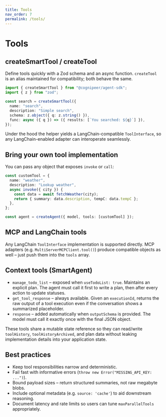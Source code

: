 ```yaml
---
title: Tools
nav_order: 7
permalink: /tools/
---
```


# Tools

## createSmartTool / createTool

Define tools quickly with a Zod schema and an async function. `createTool` is an alias maintained for compatibility; both behave the same.

```ts
import { createSmartTool } from "@cognipeer/agent-sdk";
import { z } from "zod";

const search = createSmartTool({
  name: "search",
  description: "Simple search",
  schema: z.object({ q: z.string() }),
  func: async ({ q }) => ({ results: [`You searched: ${q}`] }),
});
```

Under the hood the helper yields a LangChain-compatible `ToolInterface`, so any LangChain-enabled adapter can interoperate seamlessly.

## Bring your own tool implementation

You can pass any object that exposes `invoke` or `call`:

```ts
const customTool = {
  name: "weather",
  description: "Lookup weather",
  async invoke({ city }) {
    const data = await fetchWeather(city);
    return { summary: data.description, tempC: data.tempC };
  },
};

const agent = createAgent({ model, tools: [customTool] });
```

## MCP and LangChain tools

Any LangChain `ToolInterface` implementation is supported directly. MCP adapters (e.g. `MultiServerMCPClient.tool()`) produce compatible objects as well – just push them into the `tools` array.

## Context tools (SmartAgent)
- `manage_todo_list` – exposed when `useTodoList: true`. Maintains an explicit plan. The agent must call it first to write a plan, then after every action to update statuses.
- `get_tool_response` – always available. Given an `executionId`, returns the raw output of a tool execution even if the conversation shows a summarized placeholder.
- `response` – added automatically when `outputSchema` is provided. The model must call it exactly once with the final JSON object.

These tools share a mutable state reference so they can read/write `toolHistory`, `toolHistoryArchived`, and plan data without leaking implementation details into your application state.

## Best practices

- Keep tool responsibilities narrow and deterministic.
- Fail fast with informative errors (`throw new Error("MISSING_API_KEY: ...")`).
- Bound payload sizes – return structured summaries, not raw megabyte blobs.
- Include optional metadata (e.g. `source: 'cache'`) to aid downstream reasoning.
- Document latency and rate limits so users can tune `maxParallelTools` appropriately.
